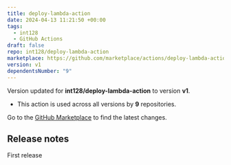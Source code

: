 ```yaml
---
title: deploy-lambda-action
date: 2024-04-13 11:21:50 +00:00
tags:
  - int128
  - GitHub Actions
draft: false
repo: int128/deploy-lambda-action
marketplace: https://github.com/marketplace/actions/deploy-lambda-action
version: v1
dependentsNumber: "9"
---
```



Version updated for **int128/deploy-lambda-action** to version **v1**.
- This action is used across all versions by **9** repositories.

Go to the [GitHub Marketplace](https://github.com/marketplace/actions/deploy-lambda-action) to find the latest changes.

## Release notes

First release
